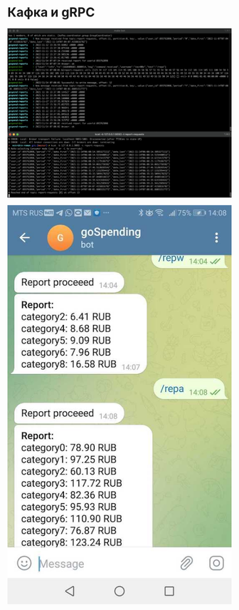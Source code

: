 # Кaфка и gRPC

![screen](https://raw.githubusercontent.com/cr00z/goSpendingBot/main/images/screenshot3.png)

![screen](https://raw.githubusercontent.com/cr00z/goSpendingBot/main/images/screenshot4.jpeg)
